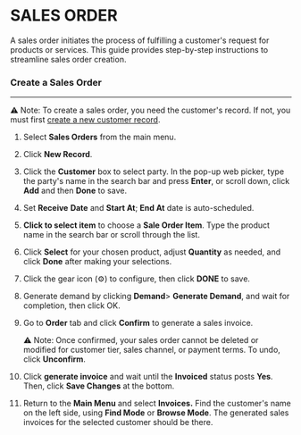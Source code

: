 
# SALES ORDER

A sales order initiates the process of fulfilling a customer's request for products or services. This guide provides step-by-step instructions to streamline sales order creation.
### Create a Sales Order
______________________
⚠️ Note: To create a sales order, you need the customer's record. If not, you must first [create a new customer record](https://github.com/Fx-Professional-Services/HorizonDocs/blob/sales_order/Horizon%20User%20Guide/03%20Customers/Create%20a%20New%20Customer%20Record.md).

1. Select **Sales Orders** from the main menu. 

2. Click **New Record**.

3. Click the **Customer** box to select party. In the pop-up web picker, type the party's name in the search bar and press **Enter**, or scroll down, click **Add** and then **Done** to save.

4. Set **Receive** **Date** and **Start At**; **End At** date is auto-scheduled.

5. **Click to select item** to choose a **Sale Order Item**. Type the product name in the search bar or scroll through the list.

6. Click **Select** for your chosen product, adjust **Quantity** as needed, and click **Done** after making your selections. 

7. Click the gear icon (⚙️) to configure, then click **DONE** to save.

8. Generate demand by clicking **Demand**> **Generate Demand**, and wait for completion, then click OK. 

9. Go to **Order** tab and click **Confirm** to generate a sales invoice. 

	⚠️ Note:  Once confirmed, your sales order cannot be deleted or modified for customer tier, sales channel, or payment terms. To undo, click **Unconfirm**.

10. Click **generate invoice** and wait until the **Invoiced** status posts **Yes**. Then, click **Save Changes** at the bottom.

11. Return to the **Main Menu** and select **Invoices.** Find the customer's name on the left side, using **Find Mode** or **Browse Mode**. The generated sales invoices for the selected customer should be there.




